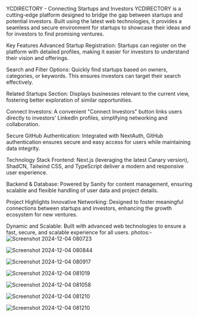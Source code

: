 


YCDIRECTORY - Connecting Startups and Investors
YCDIRECTORY  is a cutting-edge platform designed to bridge the gap between startups and potential investors. Built using the latest web technologies, it provides a seamless and secure environment for startups to showcase their ideas and for investors to find promising ventures.

Key Features
Advanced Startup Registration:
Startups can register on the platform with detailed profiles, making it easier for investors to understand their vision and offerings.

Search and Filter Options:
Quickly find startups based on owners, categories, or keywords. This ensures investors can target their search effectively.

Related Startups Section:
Displays businesses relevant to the current view, fostering better exploration of similar opportunities.

Connect Investors:
A convenient "Connect Investors" button links users directly to investors' LinkedIn profiles, simplifying networking and collaboration.

Secure GitHub Authentication:
Integrated with NextAuth, GitHub authentication ensures secure and easy access for users while maintaining data integrity.

Technology Stack
Frontend:
Next.js (leveraging the latest Canary version), ShadCN, Tailwind CSS, and TypeScript deliver a modern and responsive user experience.

Backend & Database:
Powered by Sanity for content management, ensuring scalable and flexible handling of user data and project details.

Project Highlights
Innovative Networking:
Designed to foster meaningful connections between startups and investors, enhancing the growth ecosystem for new ventures.

Dynamic and Scalable:
Built with advanced web technologies to ensure a fast, secure, and scalable experience for all users.
photos:-
![Screenshot 2024-12-04 080723](https://github.com/user-attachments/assets/dbdba71a-f624-446d-96d1-132b1eeee79d)

![Screenshot 2024-12-04 080844](https://github.com/user-attachments/assets/81681515-c668-40e5-baf1-8657d2220401)

![Screenshot 2024-12-04 080917](https://github.com/user-attachments/assets/0df3f5da-80f7-4d22-bfd6-f74caa890d2b)

![Screenshot 2024-12-04 081019](https://github.com/user-attachments/assets/546f10c4-48d5-43a5-9a6c-b01b38de87fe)

![Screenshot 2024-12-04 081058](https://github.com/user-attachments/assets/ce73e710-e852-43e0-9d72-e839c70fc2e8)

![Screenshot 2024-12-04 081210](https://github.com/user-attachments/assets/26506789-8ecb-4f0d-b9d1-9f9ac05db7c4)

![Screenshot 2024-12-04 081210](https://github.com/user-attachments/assets/7f787719-bea2-4374-afee-cb85e2f74049)

